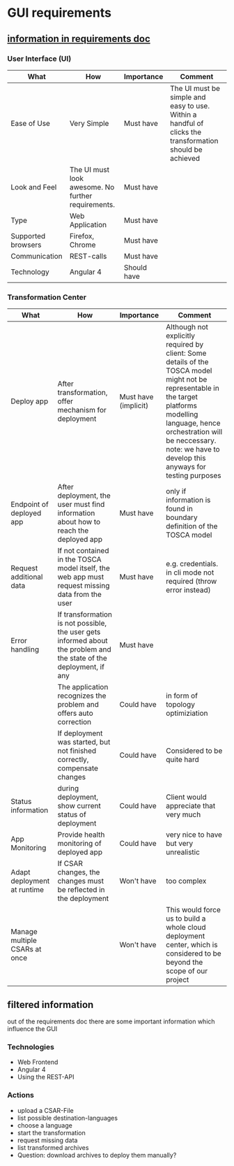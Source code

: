 # GUI requirements

## [information in requirements doc](https://github.com/StuPro-TOSCAna/TOSCAna/blob/requirements/docs/requirements/requirements.md)

### User Interface (UI)
| What | How | Importance |Comment|
|------|-----|------------|-------|
|Ease of Use | Very Simple | Must have | The UI must be simple and easy to use. Within a handful of clicks the transformation should be achieved |
|Look and Feel  | The UI must look awesome. No further requirements. | Must have | |
|Type|Web Application|Must have| |
|Supported browsers|Firefox, Chrome| Must have| |
|Communication|REST-calls|Must have| |
|Technology|Angular 4|Should have| |

### Transformation Center
| What | How | Importance |Comment|
|------|-----|------------|-------|
| Deploy app |After transformation, offer mechanism for deployment| Must have (implicit)|Although not explicitly required by client: Some details of the TOSCA model might not be representable in the target platforms modelling language, hence orchestration will be neccessary. note: we have to develop this anyways for testing purposes|
| Endpoint of deployed app | After deployment, the user must find information about how to reach the deployed app | Must have | only if information is found in boundary definition of the TOSCA model |
| Request additional data | If not contained in the TOSCA model itself, the web app must request missing data from the user | Must have | e.g. credentials. in cli mode not required (throw error instead) |
| Error handling | If transformation is not possible, the user gets informed about the problem and the state of the deployment, if any | Must have | |
| | The application recognizes the problem and offers auto correction | Could have | in form of topology optimiziation |
| | If deployment was started, but not finished correctly, compensate changes | Could have | Considered to be quite hard |
|Status information | during deployment, show current status of deployment | Could have | Client would appreciate that very much |
| App Monitoring | Provide health monitoring of deployed app | Could have | very nice to have but very unrealistic|
| Adapt deployment at runtime | If CSAR changes, the changes must be reflected in the deployment | Won't have | too complex |
| Manage multiple CSARs at once | | Won't have | This would force us to build a whole cloud deployment center, which is considered to be beyond the scope of our project |

## filtered information
out of the requirements doc there are some important information which influence the GUI
### Technologies
- Web Frontend
- Angular 4
- Using the REST-API

### Actions
- upload a CSAR-File
- list possible destination-languages
- choose a language
- start the transformation
- request missing data
- list transformed archives
- Question: download archives to deploy them manually?
